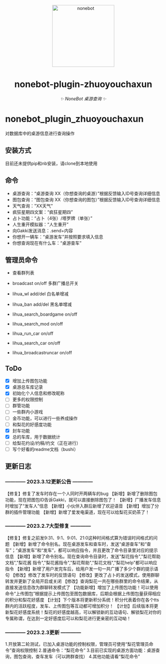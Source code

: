 <!--
 * @Author: Gakkilove 739150373@qq.com
 * @Date: 2023-02-07 20:03:28
 * @LastEditors: Gakkilove 739150373@qq.com
 * @LastEditTime: 2023-03-12 20:13:53
 * @FilePath: \nonebot_plugin_zhuoyouchaxun\README.md
 * @Description: 这是默认设置,请设置`customMade`, 打开koroFileHeader查看配置 进行设置: https://github.com/OBKoro1/koro1FileHeader/wiki/%E9%85%8D%E7%BD%AE
-->

<p align="center">
  <a href="https://v2.nonebot.dev/"><img src="https://v2.nonebot.dev/logo.png" width="200" height="200" alt="nonebot"></a>
</p>

<div align="center">

# nonebot-plugin-zhuoyouchaxun

_✨ NoneBot 桌游查询 ✨_

</div>

# nonebot_plugin_zhuoyouchaxun
对数据库中的桌游信息进行查询操作

## 安装方式
目前还未提供pip和nb安装，请clone到本地使用

## 命令
- 桌游查询：“桌游查询 XX（你想查询的桌游）”根据反馈输入ID号查询详细信息
- 图包查询：“图包查询 XX（你想查询的图包）”根据反馈输入ID号查询详细信息
- 天气查询："XX天气"
- 疯狂星期四文案：“疯狂星期四”
- 占卜功能：“占卜（4张）/塔罗牌（单张）”
- 人生重开模拟器：“人生重开”
- 向Gakki发送消息：.send+内容
- 你想开一辆车：“桌游发车”并按照要求填入信息
- 你想查询现在有什么车：“桌游查车”

## 管理员命令
- 查看群列表
- broadcast on/off 多群广播总开关
- lihua_wl  add/del 白名单增减
- lihua_ban add/del 黑名单增减

- lihua_search_boardgame on/off
- lihua_search_mod on/off
- lihua_run_car on/off
- lihua_search_car on/off
- lihua_broadcastruncar on/off



## ToDo
- [x] 增加上传图包功能
- [x] 桌游总车库记录
- [x] 初始化个人信息和修改昵称
- [ ] 更多的权限控制
- [ ] 群管功能
- [ ] 一些群内小游戏
- [ ] 金币功能，可以进行一些养成操作
- [ ] 和梨花的好感度功能
- [x] 封车功能
- [x] 总的车库，用于数据统计
- [ ] 给梨花约设/约稿/约文（正在进行）
- [ ] 写个好看的readme文档（bushi）

## 更新日志

### ———— 2023.3.12更新公告 ————
【修复】修复了发车时存在一个人同时开两辆车的bug
【新增】新增了删除图包功能，现在把图包ID告诉Gakki，就可以直接删除图包了！
【新增】广播发车信息时增加了“发车人”信息
【新增】小伙伴入群后新增了欢迎语音
【新增】增加了分群的插件管理功能
【新增】新增了爱发电渠道，现在可以给梨花买奶茶了！

### ———— 2023.2.7大型修复 ————
【修复】修复之前发9:31、9:1、9:01、21:0这种时间格式算为错误时间格式的问题
【新增】新增了命令别名。现在桌游发车和查车时，发送“桌游查车”和“查车”；“桌游发车”和“发车”，都可以响应指令，并且更改了命令目录里对应的提示信息
【新增】新增了命令别名。现在查询命令目录时，发送"梨花指令","梨花帮助文档","梨花酱 指令","梨花酱指令","梨花帮助","梨花文档","梨花help"都可以响应指令
【新增】新增了用户发完车后，给用户发一句一共广播了多少个群的提示语句
【修改】修改了发车时的反馈语句
【修改】更改了占卜的发送模式，使用群聊转发并更新了全局开启或关闭
【修改】查询梨花一共在哪些群里的命令结果，从直接发送信息改为群聊转发模式了
【功能新增】增加了上传图包功能！可以使用命令“上传图包”根据提示上传图包至图包数据库，后期会根据上传图包量获得相应的积分和梨花好感度
【计划】下个版本将更新积分系统！积分代表着你在各个tts群内的活跃程度，发车、上传图包等互动都可增加积分！
【计划】后续版本将更新梨花好感度系统！梨花的好感度越高，可以解锁新的互动语句、解锁梨花对你的专属称谓，在达到一定好感度后可以和梨花进行更亲密的互动呦！

### ———— 2023.2.3更新 ————
1.开放第二轮测试，已加入桌游功能的控制权限，管理员可使用“梨花管理员命令”查询权限控制
2.普通命令：“梨花命令”
3.目前已实现的桌游方面功能：桌游查询，图包查询，查车发车（可以跨群查找）
4.其他功能请看“梨花命令”
